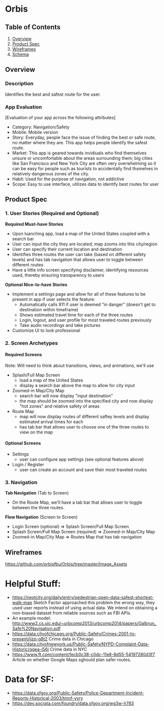 # Orbis


## Table of Contents
1. [Overview](#Overview)
1. [Product Spec](#Product-Spec)
1. [Wireframes](#Wireframes)
2. [Schema](#Schema)

## Overview
### Description
Identifies the best and safest route for the user.

### App Evaluation
[Evaluation of your app across the following attributes]
- Category: Navigation/Safety
- Mobile: Mobile version
- Story: Everyday, people face the issue of finding the best or safe route, no matter where they are. This app helps people identify the safest route. 
- Market: This app is geared towards invidiuals who find themselves unsure or uncomfortable about the areas surrounding them; big cities like San Francisco and New York City are often very overwhelming so it can be easy for people such as tourists to accidentally find thsmelves in relatively dangerous zones of the city.
- Habit: Used for the purpose of navigation, not addictive
- Scope: Easy to use interface, utilizes data to identify best routes for user

## Product Spec

### 1. User Stories (Required and Optional)

**Required Must-have Stories**

- Upon luanching app, load a map of the United States coupled with a search bar
- User can input the city they are located; map zooms into this city/region
- User can specify their current location and destination
- Identifies three routes the user can take (based on different safety levels) and has tab navigation that allows user to toggle between different routes
- Have a little info screen specifying disclaimer, identifying resources used, thereby ensuring transparency to users


**Optional Nice-to-have Stories**

- Implement a settings page and allow for all of these features to be present in app if user selects the feature: 
    - Automatically calls 911 if user is deemed "in danger" (doesn't get to destination within timeframe)
    - Shows estimated travel time for each of the three routes
    - Login, logout, and user profile for most traveled routes previously
    - Take audio recordings and take pictures 
- Customize UI to look professional

### 2. Screen Archetypes
#### Required Screens
Note: Will need to think about transitions, views, and animations, we'll use 
* Splash/Full Map Screen
   * load a map of the United States
   * display a search bar above the map to allow for city input
* Zoomed-in Map/City Map
   * search bar will now display "input destination"
   * the map should be zoomed into the specified city and now display "hot zones" and relative safety of areas
 * Route Map
   * map will now display routes of different saftey levels and display estimated arrival times for each
   * has tab bar that allows user to choose one of the three routes to view on the map

#### Optional Screens
* Settings 
    * user can configure app settings (see optional features above)
* Login / Register
    * user can create an account and save their most traveled routes 

### 3. Navigation

**Tab Navigation** (Tab to Screen)

* On the Route Map, we'll have a tab bar that allows user to toggle between the three routes. 

**Flow Navigation** (Screen to Screen)

* Login Screen (optional)
   => Splash Screen/Full Map Screen
 * Splash Screen/Full Map Screen (required)
   => Zoomed-in Map/City Map
 * Zoomed-in Map/City Map
   => Routes Map that has tab navigation
   
## Wireframes

https://github.com/orbisfbu/Orbis/tree/master/Image_Assets

# Helpful Stuff:

- https://nextcity.org/daily/entry/pedestrian-open-data-safest-shortest-walk-map Sketch Factor approached this problem the wrong way, they used user reports instead of using actual data. We intend on obtaining a non-biased dataset from reliable sources such as FBI APIs.
- An example model: http://www2.cs.uic.edu/~urbcomp2013/urbcomp2014/papers/Galbrun_Safe%20Navigation.pdf
-  https://data.cityofchicago.org/Public-Safety/Crimes-2001-to-present/ijzp-q8t2 Crime data in Chicago
-  https://data.cityofnewyork.us/Public-Safety/NYPD-Complaint-Data-Historic/qgea-i56i Crime data in NYC
-  https://www.ft.com/content/fecb0c38-c0dc-11e8-8d55-54197280d3f7 Article on whether Google Maps sghould plan safer routes.
# Data for SF: 
-  https://data.sfgov.org/Public-Safety/Police-Department-Incident-Reports-Historical-2003/tmnf-yvry
-  https://dev.socrata.com/foundry/data.sfgov.org/wg3w-h783

